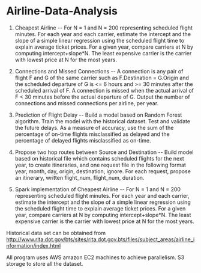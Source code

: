 # Airline-Data-Analysis

1) Cheapest Airline -- For N = 1 and N = 200 representing scheduled flight minutes.  For each year and each carrier, 
estimate the intercept and the slope of a simple linear regression using the scheduled flight time to explain average
ticket prices. For a given year, compare carriers at N by computing intercept+slope*N. The least expensive carrier is 
the carrier with lowest price at N for the most years. 

2) Connections and Missed Connections -- A connection is any pair of flight F and G of the same carrier such as 
F.Destination = G.Origin and the scheduled departure of G is  <= 6 hours and >= 30 minutes after the scheduled arrival of F. 
A connection is missed when the actual arrival of F < 30 minutes before the actual departure of G. 
Output the number of connections and missed connections per airline, per year. 

3) Prediction of Flight Delay -- Build a model based on Random Forest algorithm. Train the model with the historical dataset.
Test and validate the future delays. As a measure of accuracy, use the sum of the percentage of on-time flights misclassified 
as delayed and the percentage of delayed flights misclassified as on-time.

4) Propose two hop routes between Source and Destination -- Build model based on historical file which contains scheduled flights 
for the next year, to create itineraries, and one request file in the following format  year, month, day, origin, destination, 
ignore. For each request, propose an itinerary, written flight_num, flight_num, duration.  

5) Spark implementation of Cheapest Airline -- For N = 1 and N = 200 representing scheduled flight minutes.  For each year and each carrier, 
estimate the intercept and the slope of a simple linear regression using the scheduled flight time to explain average
ticket prices. For a given year, compare carriers at N by computing intercept+slope*N. The least expensive carrier is 
the carrier with lowest price at N for the most years. 


Historical data set can be obtained from http://www.rita.dot.gov/bts/sites/rita.dot.gov.bts/files/subject_areas/airline_information/index.html

All program uses AWS amazon EC2 machines to achieve parallelism. S3 storage to store all the dataset.
